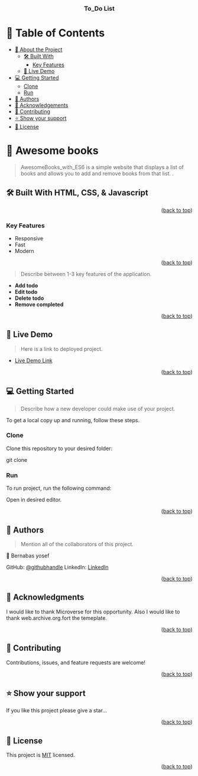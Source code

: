 <a name="readme-top"></a>

<div align="center">
  <br/>

  <h3><b>To_Do List</b></h3>

</div>

<!-- TABLE OF CONTENTS -->

# 📗 Table of Contents

- [📖 About the Project](#about-project)
  - [🛠 Built With](#built-with)
    - [Key Features](#key-features)
  - [🚀 Live Demo](#live-demo)
- [💻 Getting Started](#getting-started)
  - [Clone](#clone)
  - [Run](#run)
- [👥 Authors](#authors)
- [🙏 Acknowledgements](#acknowledgements)
- [🤝 Contributing](#contributing)
- [⭐️ Show your support](#support)
- [📝 License](#license)

<!-- PROJECT DESCRIPTION -->

# 📖 Awesome books <a name="about-project"></a>

> AwesomeBooks_with_ES6 is a simple website that displays a list of books and allows you to add and remove books from that list. .

## 🛠 Built With <a name="built-with">HTML, CSS, & Javascript</a>

<!-- Features -->
<p align="right">(<a href="#readme-top">back to top</a>)</p>

### Key Features <a name="key-features"></a>

- Responsive 
- Fast
- Modern

<p align="right">(<a href="#readme-top">back to top</a>)</p>

> Describe between 1-3 key features of the application.
- **Add todo**
- **Edit todo**
- **Delete todo**
- **Remove completed**

<p align="right">(<a href="#readme-top">back to top</a>)</p>
<!-- LIVE DEMO -->

## 🚀 Live Demo <a name="live-demo"></a>

> Here is a link to deployed project.

- [Live Demo Link](https://to-do-list-ochre-mu.vercel.app/)

<p align="right">(<a href="#readme-top">back to top</a>)</p>

<!-- GETTING STARTED -->

## 💻 Getting Started <a name="getting-started"></a>

> Describe how a new developer could make use of your project.

To get a local copy up and running, follow these steps.

### Clone

Clone this repository to your desired folder:

  git clone 


### Run 

To run project, run the following command:

  Open in desired editor.

<p align="right">(<a href="#readme-top">back to top</a>)</p>

<!-- AUTHORS -->

## 👥 Authors <a name="authors"></a>

> Mention all of the collaborators of this project.

👤 Bernabas yosef

 GitHub: [@githubhandle](https://github.com/bernabasy)
 LinkedIn: [LinkedIn](https://www.linkedin.com/in/bernabasjosef/)

<p align="right">(<a href="#readme-top">back to top</a>)</p>

<!-- ACKNOWLEDGEMENTS -->

## 🙏 Acknowledgments <a name="acknowledgements"></a>

I would like to thank Microverse for this opportunity.
Also I would like to thank web.archive.org.fort the temeplate.

<p align="right">(<a href="#readme-top">back to top</a>)</p>

<!-- CONTRIBUTING -->

## 🤝 Contributing <a name="contributing"></a>

Contributions, issues, and feature requests are welcome!

<p align="right">(<a href="#readme-top">back to top</a>)</p>

<!-- SUPPORT -->

## ⭐️ Show your support <a name="support"></a>

If you like this project please give a star...

<p align="right">(<a href="#readme-top">back to top</a>)</p>

<!-- LICENSE -->

## 📝 License <a name="license"></a>

This project is [MIT](./mit.md) licensed.

<p align="right">(<a href="#readme-top">back to top</a>)</p>
